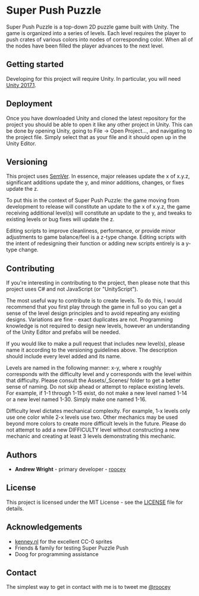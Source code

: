 # Super Push Puzzle

Super Push Puzzle is a top-down 2D puzzle game built with Unity. The game is organized into a series of levels. Each level requires the player to push crates of various colors into nodes of corresponding color. When all of the nodes have been filled the player advances to the next level.

## Getting started

Developing for this project will require Unity. In particular, you will need [Unity 2017.1](https://store.unity.com/download?ref=personal).

## Deployment

Once you have downloaded Unity and cloned the latest repository for the project you should be able to open it like any other project in Unity. This can be done by opening Unity, going to File -> Open Project..., and navigating to the project file. Simply select that as your file and it should open up in the Unity Editor.

## Versioning

This project uses [SemVer](http://semver.org/). In essence, major releases update the x of x.y.z, significant additions update the y, and minor additions, changes, or fixes update the z. 

To put this in the context of Super Push Puzzle: the game moving from development to release will constitute an update to the x of x.y.z, the game receiving additional level(s) will constitute an update to the y, and tweaks to existing levels or bug fixes will update the z.

Editing scripts to improve cleanliness, performance, or provide minor adjustments to game balance/feel is a z-type change. Editing scripts with the intent of redesigning their function or adding new scripts entirely is a y-type change.

## Contributing

If you're interesting in contributing to the project, then please note that this project uses C# and not JavaScript (or "UnityScript").

The most useful way to contribute is to create levels. To do this, I would recommend that you first play through the game in full so you can get a sense of the level design principles and to avoid repeating any existing designs. Variations are fine - exact duplicates are not. Programming knowledge is not required to design new levels, however an understanding of the Unity Editor and prefabs will be needed.

If you would like to make a pull request that includes new level(s), please name it according to the versioning guidelines above. The description should include every level added and its name.

Levels are named in the following manner: x-y, where x roughly corresponds with the difficulty level and y corresponds with the level within that difficulty. Please consult the Assets/_Scenes/ folder to get a better sense of naming. Do not skip ahead or attempt to replace existing levels. For example, if 1-1 through 1-15 exist, do not make a new level named 1-14 or a new level named 1-30. Simply make one named 1-16. 

Difficulty level dictates mechanical complexity. For example, 1-x levels only use one color while 2-x levels use two. Other mechanics may be used beyond more colors to create more difficult levels in the future. Please do not attempt to add a new DIFFICULTY level without constructing a new mechanic and creating at least 3 levels demonstrating this mechanic. 

## Authors

* **Andrew Wright** - primary developer - [roocey](https://github.com/roocey)

## License

This project is licensed under the MIT License - see the [LICENSE](LICENSE) file for details.

## Acknowledgements 

* [kenney.nl](http://kenney.nl/) for the excellent CC-0 sprites
* Friends & family for testing Super Puzzle Push
* Doog for programming assistance

## Contact

The simplest way to get in contact with me is to tweet me [@roocey](https://twitter.com/roocey)
